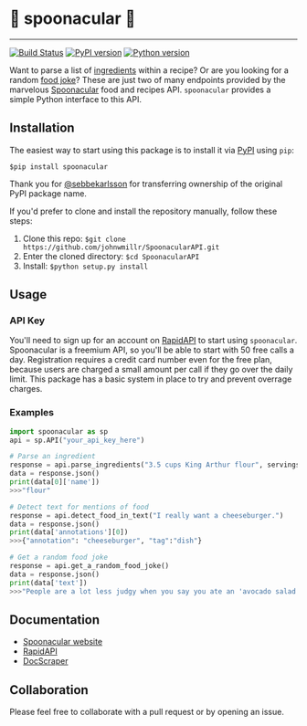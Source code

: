 # 🥄 spoonacular 🥄
---
[![Build Status](https://travis-ci.org/johnwmillr/SpoonacularAPI.svg?branch=master)](https://travis-ci.org/johnwmillr/SpoonacularAPI)
[![PyPI version](https://badge.fury.io/py/spoonacular.svg)](https://pypi.org/project/spoonacular/)
[![Python version](https://img.shields.io/badge/python-3.x-brightgreen.svg)](https://pypi.org/project/spoonacular/)

Want to parse a list of [ingredients](https://rapidapi.com/spoonacular/api/Recipe%20-%20Food%20-%20Nutrition/functions/Parse%20Ingredients) within a recipe? Or are you looking for a random [food joke](https://rapidapi.com/spoonacular/api/Recipe%20-%20Food%20-%20Nutrition/functions/Get%20a%20Random%20Food%20Joke)? These are just two of many endpoints provided by the marvelous [Spoonacular](https://spoonacular.com/) food and recipes API. `spoonacular` provides a simple Python interface to this API.

## Installation
The easiest way to start using this package is to install it via [PyPI](https://pypi.python.org/pypi/spoonacular) using `pip`:

`$pip install spoonacular`

Thank you for [@sebbekarlsson](https://github.com/sebbekarlsson) for transferring ownership of the original PyPI package name.

If you'd prefer to clone and install the repository manually, follow these steps:

1. Clone this repo:
`$git clone https://github.com/johnwmillr/SpoonacularAPI.git`
2. Enter the cloned directory:
`$cd SpoonacularAPI`
3. Install:
    `$python setup.py install`

## Usage

### API Key

You'll need to sign up for an account on [RapidAPI](https://rapidapi.com/spoonacular/api/Recipe%20-%20Food%20-%20Nutrition/pricing) to start using `spoonacular`. Spoonacular is a freemium API, so you'll be able to start with 50 free calls a day. Registration requires a credit card number even for the free plan, because users are charged a small amount per call if they go over the daily limit. This package has a basic system in place to try and prevent overrage charges.

### Examples

```python
import spoonacular as sp
api = sp.API("your_api_key_here")

# Parse an ingredient
response = api.parse_ingredients("3.5 cups King Arthur flour", servings=1)
data = response.json()
print(data[0]['name'])
>>>"flour"

# Detect text for mentions of food
response = api.detect_food_in_text("I really want a cheeseburger.")
data = response.json()
print(data['annotations'][0])
>>>{"annotation": "cheeseburger", "tag":"dish"}

# Get a random food joke
response = api.get_a_random_food_joke()
data = response.json()
print(data['text'])
>>>"People are a lot less judgy when you say you ate an 'avocado salad' instead of a bowl of guacamole."
```

## Documentation
 - [Spoonacular website](https://spoonacular.com/food-api)
 - [RapidAPI](https://rapidapi.com/spoonacular/api/Recipe%20-%20Food%20-%20Nutrition)
 - [DocScraper](https://github.com/johnwmillr/DocScraper)

## Collaboration
Please feel free to collaborate with a pull request or by opening an issue.
